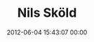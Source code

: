 ---
title: "Nils Sköld"
date: 2012-06-04 15:43:07 00:00
permalink: /nilsko
twitter: ""
likes: [225,786]
id: 850
gravatar: "http://www.gravatar.com/avatar/ef64f7d2c0bd5abd10f512d4f2209f8d"
---